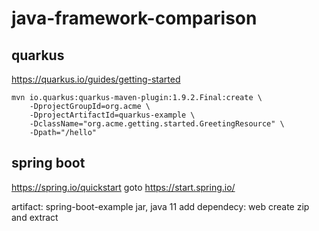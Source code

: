 # java-framework-comparison

## quarkus

https://quarkus.io/guides/getting-started

```
mvn io.quarkus:quarkus-maven-plugin:1.9.2.Final:create \
    -DprojectGroupId=org.acme \
    -DprojectArtifactId=quarkus-example \
    -DclassName="org.acme.getting.started.GreetingResource" \
    -Dpath="/hello"
```



## spring boot
https://spring.io/quickstart
goto https://start.spring.io/

artifact: spring-boot-example
jar, java 11
add dependecy: web
create zip and extract
